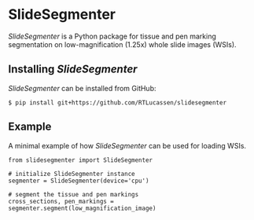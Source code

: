 # SlideSegmenter
*SlideSegmenter* is a Python package for tissue and pen marking segmentation 
on low-magnification (1.25x) whole slide images (WSIs). 

## Installing *SlideSegmenter*
*SlideSegmenter* can be installed from GitHub:
```console
$ pip install git+https://github.com/RTLucassen/slidesegmenter
```

## Example
A minimal example of how *SlideSegmenter* can be used for loading WSIs.
```
from slidesegmenter import SlideSegmenter

# initialize SlideSegmenter instance
segmenter = SlideSegmenter(device='cpu')

# segment the tissue and pen markings
cross_sections, pen_markings = segmenter.segment(low_magnification_image)
```